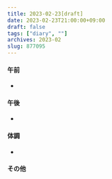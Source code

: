 ```yaml
---
title: 2023-02-23[draft]
date: 2023-02-23T21:00:00+09:00
draft: false
tags: ["diary", ""]
archives: 2023-02
slug: 877095
---
```

#### 午前
- 
#### 午後
- 
#### 体調
- 
#### その他